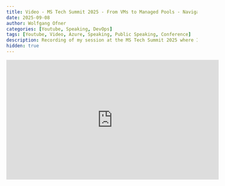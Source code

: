 ```yaml
---
title: Video - MS Tech Summit 2025 - From VMs to Managed Pools - Navigating Azure DevOps Agent Hosting
date: 2025-09-08
author: Wolfgang Ofner
categories: [Youtube, Speaking, DevOps]
tags: [Youtube, Video, Azure, Speaking, Public Speaking, Conference]
description: Recording of my session at the MS Tech Summit 2025 where I talk about the different options in Azure DevOps to host agents.
hidden: true
---
```


<iframe width="560" height="315" src="https://www.youtube.com/embed/uwNQ8Ua1ybI" title="YouTube video player" frameborder="0" allow="accelerometer; autoplay; clipboard-write; encrypted-media; gyroscope; picture-in-picture; web-share" referrerpolicy="strict-origin-when-cross-origin" allowfullscreen></iframe>